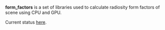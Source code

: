 **form_factors** is a set of libraries used to calculate radiosity form factors of scene using CPU and GPU.

Current status [here](doc/contents-rus.md).
